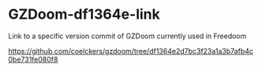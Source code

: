 # GZDoom-df1364e-link
Link to a specific version commit of GZDoom currently used in Freedoom

https://github.com/coelckers/gzdoom/tree/df1364e2d7bc3f23a1a3b7afb4c0be731fe080f8
